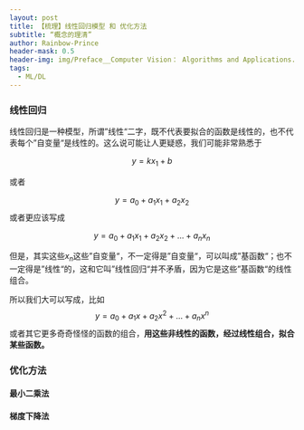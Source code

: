 ```yaml
---
layout: post
title: 【梳理】线性回归模型 和 优化方法
subtitle: “概念的理清”
author: Rainbow-Prince
header-mask: 0.5
header-img: img/Preface__Computer Vision： Algorithms and Applications.png
tags:
  - ML/DL
---
```


### 线性回归

线性回归是一种模型，所谓”线性“二字，既不代表要拟合的函数是线性的，也不代表每个”自变量“是线性的。这么说可能让人更疑惑，我们可能非常熟悉于

$$
 y = kx_1 + b
$$

或者

$$
 y = a_0 + a_1x_1 + a_2x_2
$$
或者更应该写成

$$
 y = a_0 + a_1x_1 + a_2x_2 + \dots + a_n x_n
$$

但是，其实这些$x_n$这些”自变量“，不一定得是”自变量“，可以叫成”基函数“；也不一定得是”线性“的，这和它叫”线性回归“并不矛盾，因为它是这些”基函数“的线性组合。

所以我们大可以写成，比如
$$
y = a_0 + a_1x + a_2x^2 + \ldots + a_nx^n
$$
或者其它更多奇奇怪怪的函数的组合，**用这些非线性的函数，经过线性组合，拟合某些函数。**


### 优化方法

#### 最小二乘法

#### 梯度下降法